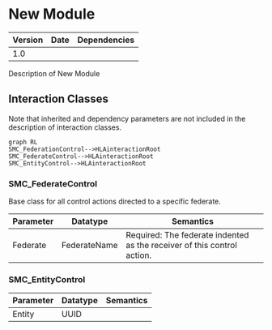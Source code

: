 
# New Module
|Version| Date| Dependencies|
|---|---|---|
|1.0|||



Description of New Module




## Interaction Classes

Note that inherited and dependency parameters are not included in the description of interaction classes.

```mermaid
graph RL
SMC_FederationControl-->HLAinteractionRoot
SMC_FederateControl-->HLAinteractionRoot
SMC_EntityControl-->HLAinteractionRoot
```

### SMC_FederateControl

Base class for all control actions directed to a specific federate.

|Parameter|Datatype|Semantics|
|---|---|---|
|Federate|FederateName|Required: The federate indented as the receiver of this control action.|

### SMC_EntityControl



|Parameter|Datatype|Semantics|
|---|---|---|
|Entity|UUID||
